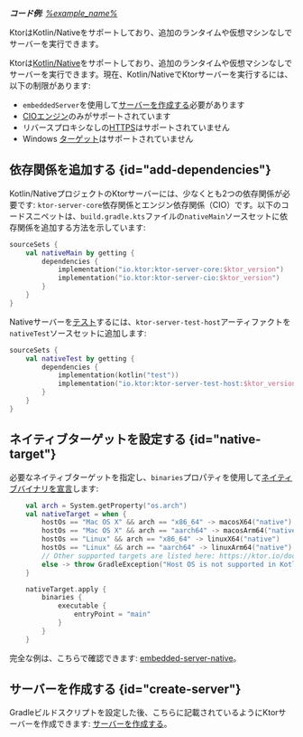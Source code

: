 [//]: # (title: Nativeサーバー)

<tldr>
<var name="example_name" value="embedded-server-native"/>
<p>
    <b>コード例</b>:
    <a href="https://github.com/ktorio/ktor-documentation/tree/%ktor_version%/codeSnippets/snippets/%example_name%">
        %example_name%
    </a>
</p>
</tldr>

<link-summary>
KtorはKotlin/Nativeをサポートしており、追加のランタイムや仮想マシンなしでサーバーを実行できます。
</link-summary>

Ktorは[Kotlin/Native](https://kotlinlang.org/docs/native-overview.html)をサポートしており、追加のランタイムや仮想マシンなしでサーバーを実行できます。現在、Kotlin/NativeでKtorサーバーを実行するには、以下の制限があります:
*   `embeddedServer`を使用して[サーバーを作成する](server-create-and-configure.topic)必要があります
*   [CIOエンジン](server-engines.md)のみがサポートされています
*   リバースプロキシなしの[HTTPS](server-ssl.md)はサポートされていません
*   Windows [ターゲット](server-platforms.md)はサポートされていません

## 依存関係を追加する {id="add-dependencies"}

Kotlin/NativeプロジェクトのKtorサーバーには、少なくとも2つの依存関係が必要です: `ktor-server-core`依存関係とエンジン依存関係（CIO）です。以下のコードスニペットは、`build.gradle.kts`ファイルの`nativeMain`ソースセットに依存関係を追加する方法を示しています:

```kotlin
sourceSets {
    val nativeMain by getting {
        dependencies {
            implementation("io.ktor:ktor-server-core:$ktor_version")
            implementation("io.ktor:ktor-server-cio:$ktor_version")
        }
    }
}
```

Nativeサーバーを[テスト](server-testing.md)するには、`ktor-server-test-host`アーティファクトを`nativeTest`ソースセットに追加します:

```kotlin
sourceSets {
    val nativeTest by getting {
        dependencies {
            implementation(kotlin("test"))
            implementation("io.ktor:ktor-server-test-host:$ktor_version")
        }
    }
}
```

## ネイティブターゲットを設定する {id="native-target"}

必要なネイティブターゲットを指定し、`binaries`プロパティを使用して[ネイティブバイナリを宣言](https://kotlinlang.org/docs/mpp-build-native-binaries.html)します:

```kotlin
    val arch = System.getProperty("os.arch")
    val nativeTarget = when {
        hostOs == "Mac OS X" && arch == "x86_64" -> macosX64("native")
        hostOs == "Mac OS X" && arch == "aarch64" -> macosArm64("native")
        hostOs == "Linux" && arch == "x86_64" -> linuxX64("native")
        hostOs == "Linux" && arch == "aarch64" -> linuxArm64("native")
        // Other supported targets are listed here: https://ktor.io/docs/native-server.html#targets
        else -> throw GradleException("Host OS is not supported in Kotlin/Native.")
    }

    nativeTarget.apply {
        binaries {
            executable {
                entryPoint = "main"
            }
        }
    }
```

完全な例は、こちらで確認できます: [embedded-server-native](https://github.com/ktorio/ktor-documentation/tree/%ktor_version%/codeSnippets/snippets/embedded-server-native)。

## サーバーを作成する {id="create-server"}

Gradleビルドスクリプトを設定した後、こちらに記載されているようにKtorサーバーを作成できます: [サーバーを作成する](server-create-and-configure.topic)。